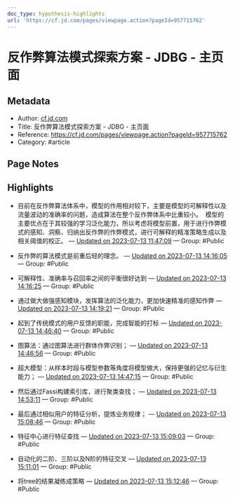 ```yaml
---
doc_type: hypothesis-highlights
url: 'https://cf.jd.com/pages/viewpage.action?pageId=957715762'
---
```


# 反作弊算法模式探索方案 - JDBG - 主页面

## Metadata
- Author: [cf.jd.com]()
- Title: 反作弊算法模式探索方案 - JDBG - 主页面
- Reference: https://cf.jd.com/pages/viewpage.action?pageId=957715762
- Category: #article

## Page Notes
## Highlights
- 目前在反作弊算法体系中，模型的作用相对较下，主要是模型的可解释性以及流量波动的准确率的问题，造成算法在整个反作弊体系中比重较小。  模型的主要优点在于其较强的学习泛化能力，所以考虑将模型前置，用于进行作弊模式的感知、洞察、归纳出反作弊的作弊模式，进行可解释的精准策略生成以及相关阈值的校正。 — [Updated on 2023-07-13 11:47:09](https://hyp.is/8WQ6cCEvEe6kWPtLxmsAIw/cf.jd.com/pages/viewpage.action?pageId=957715762) — Group: #Public


- 反作弊的算法模式是前重后轻的理念。 — [Updated on 2023-07-13 14:16:05](https://hyp.is/v5kW1iFEEe6xRwtcKI09Mw/cf.jd.com/pages/viewpage.action?pageId=957715762) — Group: #Public


- 可解释性、准确率与召回率之间的平衡很好达到 — [Updated on 2023-07-13 14:16:25](https://hyp.is/y5dkfiFEEe6jSZcqdYKcWw/cf.jd.com/pages/viewpage.action?pageId=957715762) — Group: #Public


- 通过做大做强感知模块，发挥算法的泛化能力，更加快速精准的感知作弊 — [Updated on 2023-07-13 14:19:21](https://hyp.is/NMaIbCFFEe64wxvfMh935Q/cf.jd.com/pages/viewpage.action?pageId=957715762) — Group: #Public


- 起到了传统模式的用户反馈的职能，完成智能的打标 — [Updated on 2023-07-13 14:46:40](https://hyp.is/BVRm6iFJEe6ksMvwWZVjXg/cf.jd.com/pages/viewpage.action?pageId=957715762) — Group: #Public


- 图算法：通过图算法进行群体作弊识别； — [Updated on 2023-07-13 14:46:56](https://hyp.is/Dy2criFJEe6_Bxe11AO4Cg/cf.jd.com/pages/viewpage.action?pageId=957715762) — Group: #Public


- 超大模型：从样本时段与模型参数等角度将模型做大，保持更强的记忆与衍生能力； — [Updated on 2023-07-13 14:47:15](https://hyp.is/GoF_niFJEe6pDPMi76G9Ew/cf.jd.com/pages/viewpage.action?pageId=957715762) — Group: #Public


- 然后通过Fassi构建索引库，进行聚类查找； — [Updated on 2023-07-13 14:53:11](https://hyp.is/7tbMzCFJEe69cqckwpzY6A/cf.jd.com/pages/viewpage.action?pageId=957715762) — Group: #Public


- 最后通过相似用户的特征分析，提炼业务规律； — [Updated on 2023-07-13 15:08:46](https://hyp.is/HBaQvCFMEe6_DA-pp3dypQ/cf.jd.com/pages/viewpage.action?pageId=957715762) — Group: #Public


- 特征中心进行特征查找 — [Updated on 2023-07-13 15:09:03](https://hyp.is/JiVIUCFMEe6sOJu5V8VAFg/cf.jd.com/pages/viewpage.action?pageId=957715762) — Group: #Public


- 自动化的二阶、三阶以及N阶的特征交叉 — [Updated on 2023-07-13 15:11:01](https://hyp.is/bDT07iFMEe6gz0cr5uBXNA/cf.jd.com/pages/viewpage.action?pageId=957715762) — Group: #Public


- 将tree的结果凝练成策略 — [Updated on 2023-07-13 15:12:46](https://hyp.is/qzSEmCFMEe61cXudtDGhuQ/cf.jd.com/pages/viewpage.action?pageId=957715762) — Group: #Public




